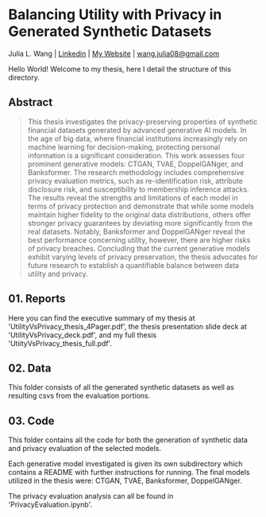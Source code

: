 # Balancing Utility with Privacy in Generated Synthetic Datasets
Julia L. Wang | [Linkedin](https://www.linkedin.com/in/julia-long-wang/) | [My Website](https://www.julia-wang.dev) | <wang.julia08@gmail.com>

Hello World! Welcome to my thesis, here I detail the structure of this directory. 

## Abstract
> This thesis investigates the privacy-preserving properties of synthetic financial datasets generated by advanced generative AI models. In the age of big data, where financial institutions increasingly rely on machine learning for decision-making, protecting personal information is a significant consideration. This work assesses four prominent generative models: CTGAN, TVAE, DoppelGANger, and Banksformer. The research methodology includes comprehensive privacy evaluation metrics, such as re-identification risk, attribute disclosure risk, and susceptibility to membership inference attacks. The results reveal the strengths and limitations of each model in terms of privacy protection and demonstrate that while some models maintain higher fidelity to the original data distributions, others offer stronger privacy guarantees by deviating more significantly from the real datasets. Notably, Banksformer and DoppelGANger reveal the best performance concerning utility, however, there are higher risks of privacy breaches. Concluding that the current generative models exhibit varying levels of privacy preservation, the thesis advocates for future research to establish a quantifiable balance between data utility and privacy.

## 01. Reports
Here you can find the executive summary of my thesis at 'UtilityVsPrivacy_thesis_4Pager.pdf', the thesis presentation slide deck at 'UtilityVsPrivacy_deck.pdf', and my full thesis 'UtiityVsPrivacy_thesis_full.pdf'.

## 02. Data
This folder consists of all the generated synthetic datasets as well as resulting csvs from the evaluation portions. 

## 03. Code
This folder contains all the code for both the generation of synthetic data and privacy evaluation of the selected models. 

Each generative model investigated is given its own subdirectory which contains a README with further instructions for running. The final models utilized in the thesis were: CTGAN, TVAE, Banksformer, DoppelGANger. 

The privacy evaluation analysis can all be found in 'PrivacyEvaluation.ipynb'.